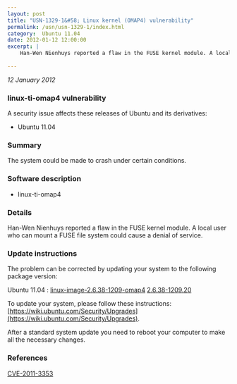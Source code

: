 ```yaml
---
layout: post
title: "USN-1329-1&#58; Linux kernel (OMAP4) vulnerability"
permalink: /usn/usn-1329-1/index.html
category:  Ubuntu 11.04
date: 2012-01-12 12:00:00
excerpt: |
    Han-Wen Nienhuys reported a flaw in the FUSE kernel module. A local user who can mount a FUSE file system could cause a denial of service. 
    
--- 
```

 
 

*12 January 2012*

### linux-ti-omap4 vulnerability

A security issue affects these releases of Ubuntu and its derivatives:

* Ubuntu 11.04

### Summary

The system could be made to crash under certain conditions. 

### Software description

* linux-ti-omap4 

### Details

Han-Wen Nienhuys reported a flaw in the FUSE kernel module. A local user who can mount a FUSE file system could cause a denial of service. 

### Update instructions

The problem can be corrected by updating your system to the following package version:

Ubuntu 11.04
 : [linux-image-2.6.38-1209-omap4](https://launchpad.net/ubuntu/+source/linux-ti-omap4) <span> [2.6.38-1209.20](https://launchpad.net/ubuntu/+source/linux-ti-omap4/2.6.38-1209.20) </span> 

To update your system, please follow these instructions: [https://wiki.ubuntu.com/Security/Upgrades](https://wiki.ubuntu.com/Security/Upgrades).

After a standard system update you need to reboot your computer to make all the necessary changes. 

### References

 
 [CVE-2011-3353](http://people.ubuntu.com/~ubuntu-security/cve/CVE-2011-3353)
 

